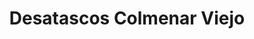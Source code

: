 ---
id: 'service-101'
title: 'Desatascos Colmenar Viejo'
titleMeta: "Desatrancos - Poceros en Colmenar Viejo | Desatascos Pociten" 

lugar: 'Torrejón de Ardoz'
mediumImage: 'colmenar-viejo.webp'
largeImage: 'colmenar-viejo.webp'
metaContent: "Desatascos - Poceros en Colmenar Viejo 🛠️ Servicio 24/7 🕑 Soluciones eficientes y económicas. ☎️ 647 376 782"
canonical: https://www.desatascos-madrid.com/desatascos/colmenar-viejo

detailBreadcrumbSubTitle: 'Single Service'
detailBreadcrumbDesc: 'Somos la empresa de desatascos más económica en toda la Comunidad de Madrid. Llámanos y compruébalo.'


title2: 'Desatascos Colmenar Viejo'
#PARRAFO color negro de fondo y letras en verde
detailSubTitle: 'Desatascos y poceros en Colmenar Viejo, Soluciones a problemas de saneamiento'

#PARRAFO slider
parrafo: "Soluciones rápidas y efectivas para problemas de saneamiento en el Colmenar Viejo, Servicios de desatascos y pocería"

#PARRAFO Primera pregunta



#Set inner Html con contenido variable

contenidoDescripcion: "

<h2>Desatascos en Colmenar Viejo: Servicios expertos de limpieza y mantenimiento en Pociten</h2>

<p>Los desatascos en Colmenar Viejo son fundamentales para mantener en buen estado los sistemas de alcantarillado. La empresa Pociten ofrece servicios especializados en limpieza y mantenimiento de tuberías, fosas sépticas, arquetas y pozos, garantizando la eficacia y la prevención de problemas futuros.</p>
<h2>Desatascos en Colmenar Viejo: Importancia de un buen mantenimiento</h2>
<p>El mantenimiento adecuado de los sistemas de alcantarillado y las fosas sépticas es fundamental para garantizar su correcto funcionamiento a lo largo del tiempo. En Colmenar Viejo, la realización de desatascos de forma regular y preventiva contribuye a prevenir obstrucciones y problemas más graves en las tuberías.</p>


<p>La limpieza periódica de las tuberías evita la acumulación de residuos y la formación de atascos, manteniendo el flujo de agua de manera óptima.
El mantenimiento adecuado de las fosas sépticas garantiza su eficacia y previene posibles fugas o desbordamientos que puedan afectar al medio ambiente.
Contar con un servicio especializado en desatascos y limpieza en Colmenar Viejo permite detectar y solucionar posibles problemas de manera temprana, evitando costosas reparaciones en el futuro.</p>
<h3>Servicios de limpieza de tuberías y alcantarillado</h3>

<p>Los servicios de limpieza de tuberías y alcantarillado son fundamentales para garantizar el correcto funcionamiento de los sistemas de saneamiento. En Pociten, la empresa especializada en desatascos en Colmenar Viejo, se utilizan tecnologías y equipos de última generación para llevar a cabo estas tareas de manera eficiente.</p>



"
contenidoDescripcion1: "

<h3>Tecnologías y equipos utilizados en el desatasco</h3>
<p>➡️ Camiones cuba para desatascos</p>
<p>➡️ Sistemas de alta presión de agua para limpieza de tuberías</p>
<p>➡️ Cámaras de inspección CCTV para detección de problemas</p>
<h3>Disponibilidad de servicios y atención urgente</h3>
<p>En Pociten se ofrece un servicio de desatascos 24 horas al día, los 365 días del año. Esto garantiza la atención inmediata a cualquier emergencia que pueda surgir en los sistemas de alcantarillado y saneamiento. La disponibilidad constante demuestra el compromiso de la empresa con la satisfacción y la tranquilidad de sus clientes.</p>


<h2>Mantenimiento de fosas sépticas y pozos</h2>
<h3>Limpieza y vaciado de fosas sépticas</h3>
<p>La limpieza y vaciado de fosas sépticas es crucial para garantizar su correcto funcionamiento. El equipo de Pociten realiza estas tareas con camiones cisterna equipados con sistemas de agua a presión, asegurando la extracción eficaz de residuos y impurezas.</p>


"

contenidoDescripcion2: "
<h3>Prevención de problemas futuros</h3>
<p>Para prevenir problemas futuros en fosas sépticas y pozos, es fundamental realizar un mantenimiento adecuado y periódico. Pociten ofrece servicios especializados de mantenimiento preventivo, que incluyen inspecciones regulares y limpiezas programadas para evitar obstrucciones y garantizar la eficiencia del sistema.</p>


<h3>Pocería: Construcción y reparación de arquetas</h3>
<p>La empresa Pociten se especializa en la construcción y reparación de arquetas, elementos fundamentales para el correcto funcionamiento de los sistemas de alcantarillado. Entre los servicios ofrecidos destacan:</p>


<p>➡️ Especialización en mantenimiento industrial</p>
<p>➡️ Reparación y construcción de arquetas para asegurar la integridad de las instalaciones industriales.</p>
<p>➡️ Limpieza y desinfección de arquetas para prevenir obstrucciones y garantizar el flujo adecuado de aguas residuales.</p>
<p>➡️ Enfoque en diferentes tipos de servicios de saneamiento</p>
<p>➡️ Mantenimiento preventivo de arquetas para evitar problemas futuros y prolongar la vida útil de las instalaciones.</p>
<p>➡️ Inspección y detección de posibles fugas o deterioros en arquetas para una pronta resolución de los mismos.</p>


"

contenidoDescripcion3: "
<h3>Especialización de Pociten en desatascos y pocería</h3>
<p>Especializada en desatascos y limpieza de tuberías, Pociten ofrece servicios de alta calidad para garantizar el correcto funcionamiento de sistemas de alcantarillado y fosas sépticas.</p>


<h4>➡️ Compromiso con la calidad y la atención inmediata</h4>
<h4>➡️ Servicios especializados las 24 horas, 365 días al año.</h4>
<h4>➡️ Profesionales altamente capacitados para resolver cualquier emergencia.</h4>
<h4>➡️ Enfoque preventivo que garantiza la eficiencia en la resolución de problemas.</h4>


"

#FAqs de la pagina

accordionData:




#PARRAFO TEXTO FONDO NEGRO LETRAS VERDES ANTES DE BOTON

parrafo1: '<h2>24 HORAS A TU SERVICIO</h2>'
isFeatured: true
---